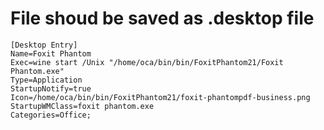 # File shoud be saved as .desktop file

``` desktop
[Desktop Entry]
Name=Foxit Phantom
Exec=wine start /Unix "/home/oca/bin/bin/FoxitPhantom21/Foxit Phantom.exe"
Type=Application
StartupNotify=true
Icon=/home/oca/bin/bin/FoxitPhantom21/foxit-phantompdf-business.png
StartupWMClass=foxit phantom.exe
Categories=Office;
```
